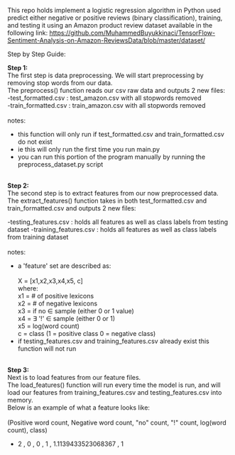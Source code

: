 This repo holds implement a logistic regression algorithm in Python used predict either negative or positive reviews (binary classification), training, and testing it using an Amazon product review dataset available in the following link:
https://github.com/MuhammedBuyukkinaci/TensorFlow-Sentiment-Analysis-on-Amazon-ReviewsData/blob/master/dataset/

Step by Step Guide:

<b>Step 1:</b> <br>The first step is data preprocessing. We will start preprocessing by removing stop words from our data.<br>
The preprocess() function reads our csv raw data and outputs 2 new files:<br>
-test_formatted.csv : test_amazon.csv with all stopwords removed<br>
-train_formatted.csv : train_amazon.csv with all stopwords removed<br><br>
notes:

- this function will only run if test_formatted.csv and train_formatted.csv do not exist
- ie this will only run the first time you run main.py
- you can run this portion of the program manually by running the preprocess_dataset.py script

<br><b>Step 2:</b><br> The second step is to extract features from our now preprocessed data.
The extract_features() function takes in both test_formatted.csv and train_formatted.csv and outputs 2 new files:<br>

-testing_features.csv : holds all features as well as class labels from testing dataset
-training_features.csv : holds all features as well as class labels from training dataset
<br><br>
notes:

- a 'feature' set are described as:<br><br> X = [x1,x2,x3,x4,x5, c]
  <br>where:
  <br>x1 = # of positive lexicons
  <br>x2 = # of negative lexicons
  <br>x3 = if no ∈ sample (either 0 or 1 value)
  <br>x4 = ∃ '!' ∈ sample (either 0 or 1)
  <br>x5 = log(word count)
  <br>c = class (1 = positive class 0 = negative class)
- if testing_features.csv and training_features.csv already exist this function will not run <br>

<br><b>Step 3:</b><br> Next is to load features from our feature files.<br>
The load_features() function will run every time the model is run, and will load our features from training_features.csv and testing_features.csv into memory. <br>Below is an example of what a feature looks like: <br><br>
(Positive word count, Negative word count, "no" count, "!" count, log(word count), class)

- 2 , 0 , 0 , 1 , 1.1139433523068367 , 1
